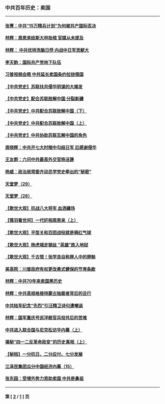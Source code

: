 ### 中共百年历史：卖国
---
#### [张菁：中共“15万精兵计划”为何被共产国际否决](../../pages/nf1176117/n13967677.md?07180430) 
#### [林辉：周恩来给斯大林抬棺 官媒从未提及](../../pages/nf1176117/n13961173.md?07180430) 
#### [林辉： 中共优待洗脑日俘 内战中日军贡献大](../../pages/nf1176117/n13624644.md?07180430) 
#### [李天韵：国际共产党地下队伍](../../pages/nf1176117/n13611808.md?07180430) 
#### [习普视频会晤 中共延长卖国条约拉拢俄国](../../pages/nf1176117/n13060971.md?07180430) 
#### [【中共党史】苏联扶共侵华阴谋的大揭发](../../pages/nf1176117/n13056050.md?07180430) 
#### [【中共党史】配合苏联肢解中国 分裂新疆](../../pages/nf1176117/n13040700.md?07180430) 
#### [【中共党史】中共配合苏联肢解中国（下）](../../pages/nf1176117/n13035660.md?07180430) 
#### [【中共党史】中共配合苏联肢解中国（上）](../../pages/nf1176117/n13030262.md?07180430) 
#### [【中共党史】中共协助苏联瓦解中国的角色](../../pages/nf1176117/n13018109.md?07180430) 
#### [周晓辉：中共开七大时暗中勾结日军 后感谢侵华](../../pages/nf1176117/n12921960.md?07180430) 
#### [王友群：六问中共最高外交官杨洁篪](../../pages/nf1176117/n12836495.md?07180430) 
#### [杨威：政治局常委齐动员学党史牵出的“秘密”](../../pages/nf1176117/n12764642.md?07180430) 
#### [天堂梦（29）](../../pages/nf1176117/n12408465.md?07180430) 
#### [天堂梦（28）](../../pages/nf1176117/n12408309.md?07180430) 
#### [【欺世大观】抗战八大将军 血洒疆场](../../pages/nf1176117/n12357044.md?07180430) 
#### [【薇羽看世间】一代奸相周恩来（上）](../../pages/nf1176117/n12401109.md?07180430) 
#### [【欺世大观】平型关和百团战役就是俩红气球](../../pages/nf1176117/n12359157.md?07180430) 
#### [【欺世大观】杨虎城走钢丝 “英雄”跌入地狱](../../pages/nf1176117/n12358840.md?07180430) 
#### [【欺世大观】千古恨！张学良自称罪人中的罪魁](../../pages/nf1176117/n12358629.md?07180430) 
#### [美高院：川普政府有权更改奥式健保的节育条款](../../pages/nf1176117/n12242171.md?07180430) 
#### [林辉：中共70年来卖国黑历史](../../pages/nf1176117/n11552181.md?07180430) 
#### [林辉：中共高规格接待蒙古独裁者背后的丑行](../../pages/nf1176117/n11225005.md?07180430) 
#### [中共陆军纪念“先烈”引汪精卫诗句遭嘲讽](../../pages/nf1176117/n11153345.md?07180430) 
#### [林辉：国军重庆号巡洋舰官兵投共后的苦难](../../pages/nf1176117/n10997801.md?07180430) 
#### [中共进入联合国与尼克松访华内幕（上）](../../pages/nf1176117/n10138788.md?07180430) 
#### [揭秘“四一二反革命政变”的历史真相（上）](../../pages/nf1176117/n9996650.md?07180430) 
#### [【秘档】一分抗日、二分应付、七分发展](../../pages/nf1176117/n9331484.md?07180430) 
#### [江泽民集团瓜分中国经济内幕（15）](../../pages/nf1176117/n9268584.md?07180430) 
#### [张东园：受境外势力资助卖国 中共是鼻祖](../../pages/nf1176117/n9272480.md?07180430) 

---
#### 第 [ [2](./2.md?07180430) / [1](./1.md?07180430) ] 页
